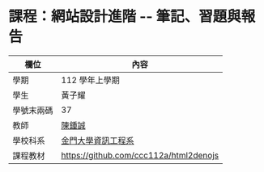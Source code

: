 # 課程：網站設計進階 -- 筆記、習題與報告

| 欄位       | 內容                                                                        |
| ---------- | --------------------------------------------------------------------------- |
| 學期       | 112 學年上學期                                                              |
| 學生       | 黃子耀                                                                      |
| 學號末兩碼 | 37                                                                          |
| 教師       | [陳鍾誠](https://www.nqu.edu.tw/educsie/index.php?act=blog&code=list&ids=4) |
| 學校科系   | [金門大學資訊工程系](https://www.nqu.edu.tw/educsie/index.php)              |
| 課程教材   | https://github.com/ccc112a/html2denojs                                      |
